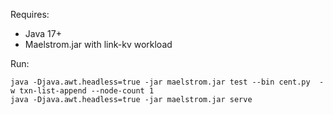 Requires:
- Java 17+
- Maelstrom.jar with link-kv workload

Run:
```
java -Djava.awt.headless=true -jar maelstrom.jar test --bin cent.py  -w txn-list-append --node-count 1
java -Djava.awt.headless=true -jar maelstrom.jar serve
```
